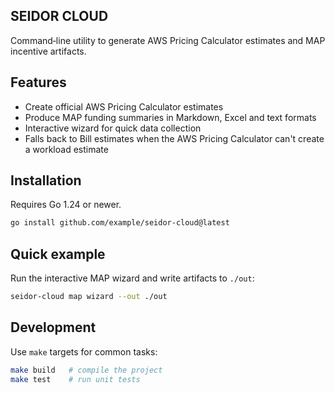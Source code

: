 ## SEIDOR CLOUD

Command‑line utility to generate AWS Pricing Calculator estimates and MAP incentive artifacts.

## Features

- Create official AWS Pricing Calculator estimates
- Produce MAP funding summaries in Markdown, Excel and text formats
- Interactive wizard for quick data collection
- Falls back to Bill estimates when the AWS Pricing Calculator can't create a workload estimate

## Installation

Requires Go 1.24 or newer.

```bash
go install github.com/example/seidor-cloud@latest
```

## Quick example

Run the interactive MAP wizard and write artifacts to `./out`:

```bash
seidor-cloud map wizard --out ./out
```

## Development

Use `make` targets for common tasks:

```bash
make build   # compile the project
make test    # run unit tests
```

